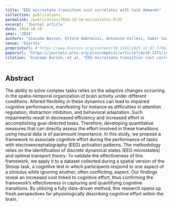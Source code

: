 ```yaml
---
title: "EEG microstate transition cost correlates with task demands"
collection: publications
permalink: /publication/2024-10-10-microstates-PLOS
excerpt: 'Journal article'
date: 2024-10-10
year: '2024'
authors: 'Giacomo Barzon, Ettore Ambrosini, Antonino Vallesi, Samir Suweis'
venue: 'biorXiv'
preprinturl: #'https://www.biorxiv.org/content/10.1101/2023.12.07.570625v1.abstract'
paperurl: 'https://journals.plos.org/ploscompbiol/article?id=10.1371/journal.pcbi.1012521'
citation: 'Giacomo Barzon, et al. "EEG microstate transition cost correlates with task demands." PLOS Computational Biology 20.10 (2024): e1012521.'
---
```


## Abstract
The ability to solve complex tasks relies on the adaptive changes occurring in the spatio-temporal organization of brain activity under different conditions. Altered flexibility in these dynamics can lead to impaired cognitive performance, manifesting for instance as difficulties in attention regulation, distraction inhibition, and behavioral adaptation. Such impairments result in decreased efficiency and increased effort in accomplishing goal-directed tasks. Therefore, developing quantitative measures that can directly assess the effort involved in these transitions using neural data is of paramount importance. In this study, we propose a framework to associate cognitive effort during the performance of tasks with electroencephalography (EEG) activation patterns. The methodology relies on the identification of discrete dynamical states (EEG microstates) and optimal transport theory. To validate the effectiveness of this framework, we apply it to a dataset collected during a spatial version of the Stroop task, a cognitive test in which participants respond to one aspect of a stimulus while ignoring another, often conflicting, aspect. Our findings reveal an increased cost linked to cognitive effort, thus confirming the framework’s effectiveness in capturing and quantifying cognitive transitions. By utilizing a fully data-driven method, this research opens up fresh perspectives for physiologically describing cognitive effort within the brain.